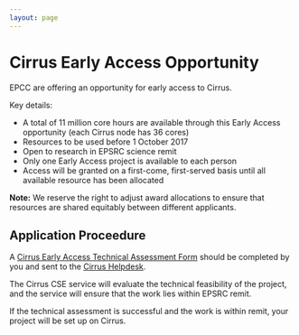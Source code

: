 ```yaml
---
layout: page
---
```


Cirrus Early Access Opportunity
===============================

EPCC are offering an opportunity for early access to Cirrus. 

Key details:

* A total of 11 million core hours are available through this Early Access opportunity (each Cirrus node has 36 cores)
* Resources to be used before 1 October 2017
* Open to research in EPSRC science remit
* Only one Early Access project is available to each person
* Access will be granted on a first-come, first-served basis until all available resource
  has been allocated

**Note:** We reserve the right to adjust award allocations to ensure that resources
are shared equitably between different applicants.

Application Proceedure
----------------------

A [Cirrus Early Access Technical Assessment Form](ta/Cirrus-TA-EarlyAccess-form.docx)
should be completed by you and sent to the [Cirrus Helpdesk](/support/).

The Cirrus CSE service will evaluate the technical feasibility of the project,
and the service will ensure that the work lies within EPSRC remit.

If the technical assessment is successful and the work is within remit, your 
project will be set up on Cirrus.
